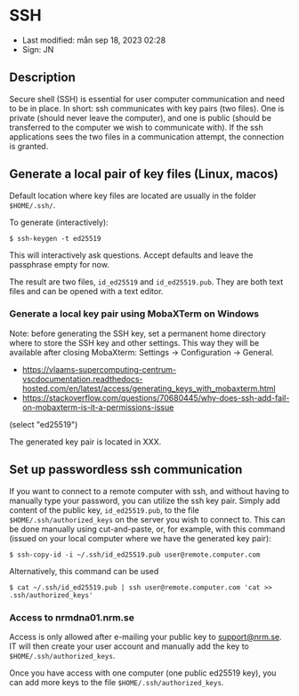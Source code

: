 # SSH

- Last modified: mån sep 18, 2023  02:28
- Sign: JN

## Description

Secure shell (SSH) is essential for user computer communication and need to be
in place.  In short: ssh communicates with key pairs (two files). One is
private (should never leave the computer), and one is public (should be
transferred to the computer we wish to communicate with).  If the ssh
applications sees the two files in a communication attempt, the connection is
granted.

## Generate a local pair of key files (Linux, macos)

Default location where key files are located are usually in the folder `$HOME/.ssh/`.

To generate (interactively):

    $ ssh-keygen -t ed25519

This will interactively ask questions. Accept defaults and leave the passphrase
empty for now.

The result are two files, `id_ed25519` and `id_ed25519.pub`. They are both text
files and can be opened with a text editor.

### Generate a local key pair using MobaXTerm on Windows

Note: before generating the SSH key, set a permanent home directory where to
store the SSH key and other settings. This way they will be available after
closing MobaXterm: Settings -> Configuration -> General.

- <https://vlaams-supercomputing-centrum-vscdocumentation.readthedocs-hosted.com/en/latest/access/generating_keys_with_mobaxterm.html>
- <https://stackoverflow.com/questions/70680445/why-does-ssh-add-fail-on-mobaxterm-is-it-a-permissions-issue>

(select "ed25519")

The generated key pair is located in XXX.

## Set up passwordless ssh communication

If you want to connect to a remote computer with ssh, and without having to
manually type your password, you can utilize the ssh key pair.  Simply add
content of the public key, `id_ed25519.pub`, to the file
`$HOME/.ssh/authorized_keys` on the server you wish to connect to.  This can be
done manually using cut-and-paste, or, for example, with this command (issued
on your local computer where we have the generated key pair):

    $ ssh-copy-id -i ~/.ssh/id_ed25519.pub user@remote.computer.com

Alternatively, this command can be used

    $ cat ~/.ssh/id_ed25519.pub | ssh user@remote.computer.com 'cat >> .ssh/authorized_keys'

### Access to nrmdna01.nrm.se

Access is only allowed after e-mailing your public key to support@nrm.se. IT
will then create your user account and manually add the key to
`$HOME/.ssh/authorized_keys`.

Once you have access with one computer (one public ed25519 key), you can add
more keys to the file `$HOME/.ssh/authorized_keys`.


